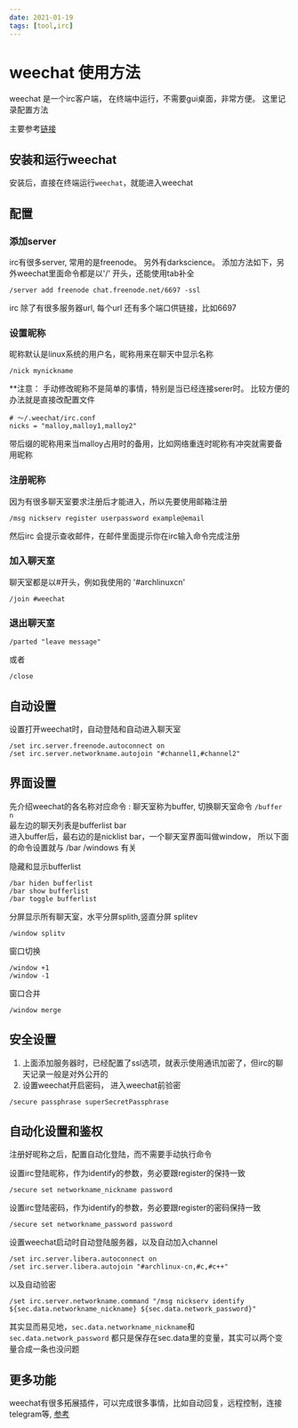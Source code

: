 ```yaml
---
date: 2021-01-19
tags: [tool,irc]
---
```


# weechat 使用方法

weechat 是一个irc客户端， 在终端中运行，不需要gui桌面，非常方便。 这里记录配置方法

主要参考[链接](https://samirparikh.com/blog/setting-up-weechat-commandline-irc-client.html)

## 安装和运行weechat

安装后，直接在终端运行`weechat`，就能进入weechat

## 配置

### 添加server 

irc有很多server, 常用的是freenode。 另外有darkscience。 添加方法如下，另外weechat里面命令都是以'/' 开头，还能使用tab补全
```
/server add freenode chat.freenode.net/6697 -ssl
```
irc 除了有很多服务器url, 每个url 还有多个端口供链接，比如6697

### 设置昵称

昵称默认是linux系统的用户名，昵称用来在聊天中显示名称
```
/nick mynickname
```
**注意：
手动修改昵称不是简单的事情，特别是当已经连接serer时。 比较方便的办法就是直接改配置文件
```
# ～/.weechat/irc.conf
nicks = "malloy,malloy1,malloy2"
```
带后缀的昵称用来当malloy占用时的备用，比如网络重连时昵称有冲突就需要备用昵称

### 注册昵称

因为有很多聊天室要求注册后才能进入，所以先要使用邮箱注册
```
/msg nickserv register userpassword example@email
```

然后irc 会提示查收邮件，在邮件里面提示你在irc输入命令完成注册

### 加入聊天室

聊天室都是以#开头，例如我使用的 '#archlinuxcn'
```
/join #weechat
```

### 退出聊天室

```
/parted "leave message"
```
或者
```
/close
```

## 自动设置

设置打开weechat时，自动登陆和自动进入聊天室

```
/set irc.server.freenode.autoconnect on
/set irc.server.networkname.autojoin "#channel1,#channel2"
```

## 界面设置

先介绍weechat的各名称对应命令 : 
聊天室称为buffer, 切换聊天室命令 `/buffer n`  
最左边的聊天列表是bufferlist bar  
进入buffer后，最右边的是nicklist bar，一个聊天室界面叫做window， 所以下面的命令设置就与 /bar /windows 有关

隐藏和显示bufferlist
```
/bar hiden bufferlist 
/bar show bufferlist
/bar toggle bufferlist
```
分屏显示所有聊天室，水平分屏splith,竖直分屏 splitev
```
/window splitv 
```
窗口切换
```
/window +1
/window -1
```
窗口合并
```
/window merge
```

## 安全设置

1. 上面添加服务器时，已经配置了ssl选项，就表示使用通讯加密了，但irc的聊天记录一般是对外公开的  
2. 设置weechat开启密码， 进入weechat前验密
```
/secure passphrase superSecretPassphrase
```

## 自动化设置和鉴权
注册好昵称之后，配置自动化登陆，而不需要手动执行命令

设置irc登陆昵称，作为identify的参数，务必要跟register的保持一致
```
/secure set networkname_nickname password
```
设置irc登陆密码，作为identify的参数，务必要跟register的密码保持一致
```
/secure set networkname_password password
```

设置weechat启动时自动登陆服务器，以及自动加入channel
```
/set irc.server.libera.autoconnect on
/set irc.server.libera.autojoin "#archlinux-cn,#c,#c++"
```
以及自动验密
```
/set irc.server.networkname.command "/msg nickserv identify ${sec.data.networkname_nickname} ${sec.data.network_password}"
```
其实显而易见地，`sec.data.networkname_nickname`和`sec.data.network_password` 都只是保存在sec.data里的变量，其实可以两个变量合成一条也没问题

## 更多功能

weechat有很多拓展插件，可以完成很多事情，比如自动回复，远程控制，连接telegram等, [参考](https://weechat.org/scripts/)
